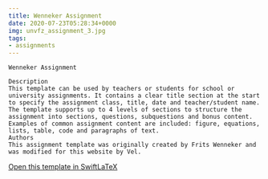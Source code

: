 ```yaml
---
title: Wenneker Assignment
date: 2020-07-23T05:28:34+0000
img: unvfz_assignment_3.jpg
tags:
- assignments
---
```

```
Wenneker Assignment

Description
This template can be used by teachers or students for school or university assignments. It contains a clear title section at the start to specify the assignment class, title, date and teacher/student name. The template supports up to 4 levels of sections to structure the assignment into sections, questions, subquestions and bonus content. Examples of common assignment content are included: figure, equations, lists, table, code and paragraphs of text.
Authors
This assignment template was originally created by Frits Wenneker and was modified for this website by Vel.
```
[Open this template in SwiftLaTeX](https://www.swiftlatex.com/project.html?import=https://swiftlatex.github.io/LaTeXBoilerPlate/zips/gavln_assignment_3.zip)
